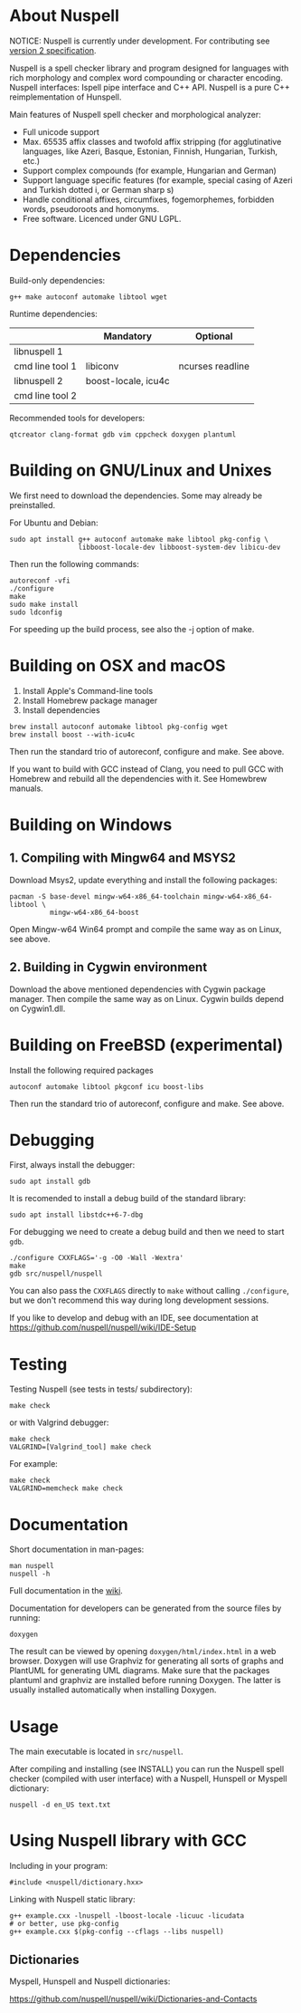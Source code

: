 # About Nuspell

NOTICE: Nuspell is currently under development. For contributing see
[version 2
specification](https://github.com/nuspell/nuspell/wiki/Version-2-Specification).

Nuspell is a spell checker library and
program designed for languages with rich morphology and complex word
compounding or character encoding. Nuspell interfaces: Ispell pipe
interface and C++ API. Nuspell is a pure C++
reimplementation of Hunspell.

Main features of Nuspell spell checker and morphological analyzer:

  - Full unicode support
  - Max. 65535 affix classes and twofold affix stripping (for
    agglutinative languages, like Azeri, Basque, Estonian, Finnish,
    Hungarian, Turkish, etc.)
  - Support complex compounds (for example, Hungarian and German)
  - Support language specific features (for example, special casing of
    Azeri and Turkish dotted i, or German sharp s)
  - Handle conditional affixes, circumfixes, fogemorphemes, forbidden
    words, pseudoroots and homonyms.
  - Free software. Licenced under GNU LGPL.

# Dependencies

Build-only dependencies:

    g++ make autoconf automake libtool wget

Runtime dependencies:

|                 | Mandatory          |Optional          |
|-----------------|--------------------|------------------|
| libnuspell 1    |                    |                  |
| cmd line tool 1 | libiconv           | ncurses readline |
| libnuspell 2    | boost-locale, icu4c|                  |
| cmd line tool 2 |                    |                  |

Recommended tools for developers:

```
qtcreator clang-format gdb vim cppcheck doxygen plantuml
```

# Building on GNU/Linux and Unixes

We first need to download the dependencies. Some may already be preinstalled.

For Ubuntu and Debian:

    sudo apt install g++ autoconf automake make libtool pkg-config \
                     libboost-locale-dev libboost-system-dev libicu-dev

Then run the following commands:

    autoreconf -vfi
    ./configure
    make
    sudo make install
    sudo ldconfig

For speeding up the build process, see also the -j option of make.

<!-- hunspell v1 stuff
For dictionary development, use the `--with-warnings` option of
configure.

For interactive user interface of Nuspell executable, use the `--with-ui
option`.

Optional developer packages:

  - ncurses (need for --with-ui), eg. libncursesw5 for UTF-8
  - readline (for fancy input line editing, configure parameter:
    --with-readline)

In Ubuntu, the packages are:

    libncurses5-dev libreadline-dev
-->

# Building on OSX and macOS

1. Install Apple's Command-line tools
2. Install Homebrew package manager
3. Install dependencies

```
brew install autoconf automake libtool pkg-config wget
brew install boost --with-icu4c
```

Then run the standard trio of autoreconf, configure and make. See above.

If you want to build with GCC instead of Clang, you need to pull GCC with
Homebrew and rebuild all the dependencies with it. See Homewbrew manuals.

# Building on Windows

## 1\. Compiling with Mingw64 and MSYS2

Download Msys2, update everything and install the following
    packages:

    pacman -S base-devel mingw-w64-x86_64-toolchain mingw-w64-x86_64-libtool \
              mingw-w64-x86_64-boost

Open Mingw-w64 Win64 prompt and compile the same way as on Linux, see
above.

## 2\. Building in Cygwin environment

Download the above mentioned dependencies with Cygwin package manager.
Then compile the same way as on Linux. Cygwin builds depend on
Cygwin1.dll.

# Building on FreeBSD (experimental)

Install the following required packages

    autoconf automake libtool pkgconf icu boost-libs

Then run the standard trio of autoreconf, configure and make. See above.

# Debugging

First, always install the debugger:

    sudo apt install gdb

It is recomended to install a debug build of the standard library:

    sudo apt install libstdc++6-7-dbg

For debugging we need to create a debug build and then we need to start
`gdb`.

    ./configure CXXFLAGS='-g -O0 -Wall -Wextra'
    make
    gdb src/nuspell/nuspell

You can also pass the `CXXFLAGS` directly to `make` without calling
`./configure`, but we don't recommend this way during long development
sessions.

If you like to develop and debug with an IDE, see documentation at
https://github.com/nuspell/nuspell/wiki/IDE-Setup

# Testing

Testing Nuspell (see tests in tests/ subdirectory):

    make check

or with Valgrind debugger:

    make check
    VALGRIND=[Valgrind_tool] make check

For example:

    make check
    VALGRIND=memcheck make check

# Documentation

Short documentation in man-pages:

    man nuspell
    nuspell -h

Full documentation in the
[wiki](https://github.com/nuspell/nuspell/wiki).

Documentation for developers can be generated from the source files by
running:

    doxygen

The result can be viewed by opening `doxygen/html/index.html` in a web
browser. Doxygen will use Graphviz for generating all sorts of graphs
and PlantUML for generating UML diagrams. Make sure that the packages
plantuml and graphviz are installed before running Doxygen. The latter
is usually installed automatically when installing Doxygen.

# Usage

The main executable is located in `src/nuspell`.

<!--
The src/tools directory contains ten executables after compiling.

  - The main executable:
      - nuspell: main program for spell checking and others (see manual)
  - Example tools:
      - analyze: example of spell checking, stemming and morphological
        analysis
      - chmorph: example of automatic morphological generation and
        conversion
      - example: example of spell checking and suggestion
  - Tools for dictionary development:
      - affixcompress: dictionary generation from large (millions of
        words) vocabularies
      - makealias: alias compression (Nuspell only, not back compatible
        with MySpell)
      - wordforms: word generation (Nuspell version of unmunch)
      - ~~hunzip: decompressor of hzip format~~ (DEPRECATED)
      - ~~hzip: compressor of hzip format~~ (DEPRECATED)
      - munch (DEPRECATED, use affixcompress): dictionary generation
        from vocabularies (it needs an affix file, too).
      - unmunch (DEPRECATED, use wordforms): list all recognized words
        of a MySpell dictionary
-->

After compiling and installing (see INSTALL) you can run the Nuspell
spell checker (compiled with user interface) with a Nuspell, Hunspell or
Myspell dictionary:

    nuspell -d en_US text.txt

# Using Nuspell library with GCC

Including in your program:

    #include <nuspell/dictionary.hxx>

Linking with Nuspell static library:

    g++ example.cxx -lnuspell -lboost-locale -licuuc -licudata
    # or better, use pkg-config
    g++ example.cxx $(pkg-config --cflags --libs nuspell)

## Dictionaries

Myspell, Hunspell and Nuspell dictionaries:

https://github.com/nuspell/nuspell/wiki/Dictionaries-and-Contacts

